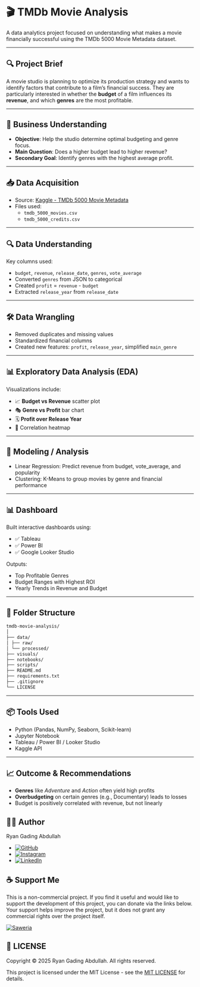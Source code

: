# 🎬 TMDb Movie Analysis

A data analytics project focused on understanding what makes a movie financially successful using the TMDb 5000 Movie Metadata dataset.

---

## 🔍 Project Brief

A movie studio is planning to optimize its production strategy and wants to identify factors that contribute to a film’s financial success. They are particularly interested in whether the **budget** of a film influences its **revenue**, and which **genres** are the most profitable.

---

## 🎯 Business Understanding

- **Objective**: Help the studio determine optimal budgeting and genre focus.
- **Main Question**: Does a higher budget lead to higher revenue?
- **Secondary Goal**: Identify genres with the highest average profit.

---

## 📥 Data Acquisition

- Source: [Kaggle - TMDb 5000 Movie Metadata](https://www.kaggle.com/datasets/tmdb/tmdb-movie-metadata)
- Files used:
  - `tmdb_5000_movies.csv`
  - `tmdb_5000_credits.csv`

---

## 🔍 Data Understanding

Key columns used:

- `budget`, `revenue`, `release_date`, `genres`, `vote_average`
- Converted `genres` from JSON to categorical
- Created `profit` = `revenue` - `budget`
- Extracted `release_year` from `release_date`

---

## 🛠️ Data Wrangling

- Removed duplicates and missing values
- Standardized financial columns
- Created new features: `profit`, `release_year`, simplified `main_genre`

---

## 📊 Exploratory Data Analysis (EDA)

Visualizations include:

- 📈 **Budget vs Revenue** scatter plot
- 🎭 **Genre vs Profit** bar chart
- 🗓️ **Profit over Release Year**
- 🧮 Correlation heatmap

---

## 🤖 Modeling / Analysis

- Linear Regression: Predict revenue from budget, vote_average, and popularity
- Clustering: K-Means to group movies by genre and financial performance

---

## 📊 Dashboard

Built interactive dashboards using:

- ✅ Tableau
- ✅ Power BI
- ✅ Google Looker Studio

Outputs:

- Top Profitable Genres
- Budget Ranges with Highest ROI
- Yearly Trends in Revenue and Budget

---

## 📁 Folder Structure

```bash
tmdb-movie-analysis/
│
├── data/
│ ├── raw/
│ └── processed/
├── visuals/
├── notebooks/
├── scripts/
├── README.md
├── requirements.txt
├── .gitignore
└── LICENSE
```

---

## 📦 Tools Used

- Python (Pandas, NumPy, Seaborn, Scikit-learn)
- Jupyter Notebook
- Tableau / Power BI / Looker Studio
- Kaggle API

---

## 📈 Outcome & Recommendations

- **Genres** like _Adventure_ and _Action_ often yield high profits
- **Overbudgeting** on certain genres (e.g., Documentary) leads to losses
- Budget is positively correlated with revenue, but not linearly

## 👨‍💻 Author

Ryan Gading Abdullah

- [![GitHub](https://img.shields.io/badge/GitHub-Profile-black?logo=github&style=for-the-badge)](https://github.com/RyanGA09)
- [![Instagram](https://img.shields.io/badge/Instagram-Follow-E4405F?logo=instagram&style=for-the-badge)](https://instagram.com/ryan_g._a)
- [![LinkedIn](https://img.shields.io/badge/LinkedIn-Connect-0077B5?logo=linkedin&style=for-the-badge)](https://www.linkedin.com/in/ryan-gading-abdullah/)

## ☕ Support Me

This is a non-commercial project. If you find it useful and would like to support the development of this project, you can donate via the links below. Your support helps improve the project, but it does not grant any commercial rights over the project itself.

[![Saweria](https://img.shields.io/badge/Saweria-Support-orange?logo=saweria&style=for-the-badge)](https://saweria.co/RyanGA09)

<!-- [![PayPal](https://img.shields.io/badge/PayPal-Donate-00457C?logo=paypal&style=for-the-badge)](https://www.paypal.me/ryangading) -->

## 🪪 LICENSE

Copyright &copy; 2025 Ryan Gading Abdullah. All rights reserved.

This project is licensed under the MIT License - see the [MIT LICENSE](LICENSE) for details.

<!-- ## 📧 Contact

For commercial inquiries, please contact:

[![Gmail](https://img.shields.io/badge/Gmail-Contact-D14836?logo=gmail&style=for-the-badge)](mailto:ryangadinga90@gmail.com)

Or reach me on LinkedIn:

[![LinkedIn](https://img.shields.io/badge/LinkedIn-Connect-blue?logo=linkedin&style=for-the-badge)](https://www.linkedin.com/in/ryan-gading-abdullah/) -->
